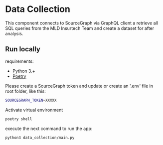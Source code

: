 # Data Collection

This component connects to SourceGraph via GraphQL client a retrieve all SQL queries from the MLD Insurtech Team and create a dataset for after analysis.

## Run locally

requirements:

- Python 3.+
- [Poetry](https://python-poetry.org/docs/#installation)

Please create a SourceGraph token and update or create an '.env' file in root folder, like this:

```sh
SOURCEGRAPH_TOKEN=XXXXX
```

Activate virtual environment

```sh
poetry shell
```

execute the next command to run the app:

```shell
python3 data_collection/main.py
```
